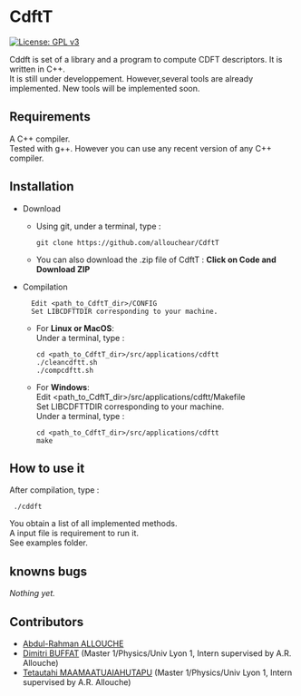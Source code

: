 # CdftT

[![License: GPL v3](https://img.shields.io/badge/License-GPLv3-blue.svg)](https://www.gnu.org/licenses/gpl-3.0)

Cddft is set of a library and a program to compute CDFT descriptors. It is written in C++.\
It is still under developpement. However,several tools are already implemented. New tools will be implemented soon.

## Requirements

A C++ compiler.\
Tested with g++. However you can use any recent version of any C++ compiler.

## Installation

- Download
	- Using git, under a terminal, type : 
		```console
		git clone https://github.com/allouchear/CdftT
		```
	- You can also download the .zip file of CdftT :
		**Click on Code and Download ZIP**

- Compilation

		Edit <path_to_CdftT_dir>/CONFIG
		Set LIBCDFTTDIR corresponding to your machine.
	- For **Linux or MacOS**:\
		Under a terminal, type :
		```console
		cd <path_to_CdftT_dir>/src/applications/cdftt
		./cleancdftt.sh
		./compcdftt.sh
		```
	- For **Windows**:\
		Edit <path_to_CdftT_dir>/src/applications/cdftt/Makefile\
		Set LIBCDFTTDIR corresponding to your machine.\
		Under a terminal, type :
		```console
		cd <path_to_CdftT_dir>/src/applications/cdftt
		make
		```

## How to use it 

After compilation, type :
```console
 ./cddft
```
You obtain a list of all implemented methods.\
A input file is requirement to run it.\
See examples folder. 

## knowns bugs
*Nothing yet.*

## Contributors
 - [Abdul-Rahman ALLOUCHE](https://sites.google.com/site/allouchear/Home)
 - [Dimitri BUFFAT](https://github.com/dbuffat) (Master 1/Physics/Univ Lyon 1, Intern supervised by A.R. Allouche)
 - [Tetautahi MAAMAATUAIAHUTAPU](https://github.com/tmaamaatua) (Master 1/Physics/Univ Lyon 1, Intern supervised by A.R. Allouche)
